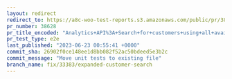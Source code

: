 ```yaml
---
layout: redirect
redirect_to: https://a8c-woo-test-reports.s3.amazonaws.com/public/pr/38628/e2e/index.html
pr_number: 38628
pr_title_encoded: "Analytics+API%3A+Search+for+customers+using+all+available+search+fields+instead+of+having+to+choose+one"
pr_test_type: e2e
last_published: "2023-06-23 00:55:41 +0000"
commit_sha: 26902f0ce148ee1d8bb082f52ac50bdeed5e3b2c
commit_message: "Move unit tests to existing file"
branch_name: fix/33383/expanded-customer-search
---
```

